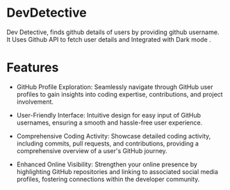 # DevDetective 

Dev Detective, finds github details of users by providing github username.</br>
It Uses Github API to fetch user details and Integrated with Dark mode .

# Features

* GitHub Profile Exploration: Seamlessly navigate through GitHub user profiles to gain insights into coding expertise, contributions, and project involvement.<br/>

* User-Friendly Interface: Intuitive design for easy input of GitHub usernames, ensuring a smooth and hassle-free user experience.

* Comprehensive Coding Activity: Showcase detailed coding activity, including commits, pull requests, and contributions, providing a comprehensive overview of a user's GitHub journey.

* Enhanced Online Visibility: Strengthen your online presence by highlighting GitHub repositories and linking to associated social media profiles, fostering connections within the developer community.

